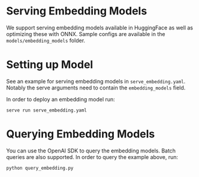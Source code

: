 # Serving Embedding Models

We support serving embedding models available in HuggingFace as well as optimizing these with ONNX. Sample configs are available in the `models/embedding_models` folder.

# Setting up Model

See an example for serving embedding models in `serve_embedding.yaml`. Notably the serve arguments need to contain the `embedding_models` field. 

In order to deploy an embedding model run:
```shell
serve run serve_embedding.yaml
```

# Querying Embedding Models

You can use the OpenAI SDK to query the embedding models. Batch queries are also supported. In order to query the example above, run:

```shell
python query_embedding.py
```
